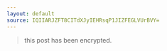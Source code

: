 ```yaml
---
layout: default
source: IQIIARJZFT8CITdXJyIEHRsqP1JIZFEGLVUrBVY=
---
```


> this post has been encrypted.
